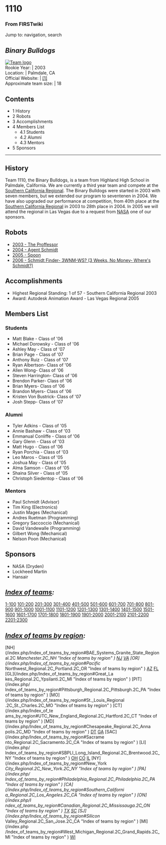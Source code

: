 # 1110

### From FIRSTwiki

Jump to: navigation, search

_Binary Bulldogs_  
---  
[![Team logo](/media/b/b2/Theteamlogo.jpg)](/index.php/Image:Theteamlogo.jpg
"Team logo" )  
Rookie Year: | 2003  
Location: | Palmdale, CA  
Official Website: | [[1]](http://www.xanga.com/highlandrobotics
"http://www.xanga.com/highlandrobotics" )  
Approximate team size: | 18  
  
  

## Contents

  * 1 History
  * 2 Robots
  * 3 Accomplishments
  * 4 Members List
    * 4.1 Students
    * 4.2 Alumni
    * 4.3 Mentors
  * 5 Sponsors  
---  
  

## History

Team 1110, the Binary Bulldogs, is a team from Highland High School in
Palmdale, California. We are currently a third year team and compete at the
[Southern California Regional](/index.php/Southern_California_Regional
"Southern California Regional" ). The Binary Bulldogs were started in 2003
with seven members, but we extended our program to seventenen in 2004. We have
also upgraded our performance at competition, from 40th place at the [Southern
California Regional](/index.php/Southern_California_Regional "Southern
California Regional" ) in 2003 to 28th place in 2004. In 2005 we will attend
the regional in Las Vegas due to a request from [NASA](/index.php/NASA "NASA"
) one of our sponsors.


## Robots

  * [2003 - The Proffessor](/index.php/The_Proffessor_%281110%29 "The Proffessor \(1110\)" )
  * [2004 - Agent Schmidt](/index.php?title=Agent_Schmidt_%281110%29&action=edit "Agent Schmidt \(1110\)" )
  * [2005 - Spoon](/index.php?title=Spoon_%281110%29&action=edit "Spoon \(1110\)" )
  * [2006 - Schmidt Finder- 3WNM-WS? (3 Weeks, No Money- Where's Schmidt?)](/index.php?title=Schmidt_Finder-_3WNM-WS%3F_%281110%29&action=edit "Schmidt Finder- 3WNM-WS? \(1110\)" )


## Accomplishments

  * Highest Regional Standing: 1 of 57 - Southern California Regional 2003 
  * Award: Autodesk Animation Award - Las Vegas Regional 2005 


## Members List


### Students

  * Matt Blake - Class of '06 
  * Michael Dorowsky - Class of '06 
  * Ashley May - Class of '07 
  * Brian Page - Class of '07 
  * Anthony Ruiz - Class of '07 
  * Ryan Albertson- Class of '06 
  * Allen Wong- Class of '06 
  * Steven Harrington- Class of '06 
  * Brendon Parker- Class of '06 
  * Brian Myers- Class of '06 
  * Brandon Myers- Class of '06 
  * Kristen Von Bustrick- Class of '07 
  * Josh Stepp- Class of '07 


### Alumni

  * Tyler Adkins - Class of '05 
  * Annie Bashaw - Class of '03 
  * Emmanual Conliffe - Class of '06 
  * Gary Glenn - Class of '03 
  * Matt Hugo - Class of '06 
  * Ryan Porchia - Class of '03 
  * Leo Maros - Class of '05 
  * Joshua May - Class of '05 
  * Alma Samson - Class of '05 
  * Shaina Silver - Class of '05 
  * Christoph Siedentop - Class of '06 


### Mentors

  * Paul Schmidt (Advisor) 
  * Tim King (Electronics) 
  * Justin Mages (Mechanical) 
  * Andres Ruetman (Programming) 
  * Gregory Saccoccio (Mechanical) 
  * David Vandewalle (Programming) 
  * Gilbert Wong (Mechanical) 
  * Nelson Poon (Mechanical) 


## Sponsors

  * NASA (Dryden) 
  * Lockheed Martin 
  * Hansair 

  

_[Index of teams](/index.php/Index_of_teams "Index of teams" ):_  
---  
  
[1-100](/index.php/Index_of_teams#1-100 "Index of teams" )
[101-200](/index.php/Index_of_teams#101-200 "Index of teams" )
[201-300](/index.php/Index_of_teams#201-300 "Index of teams" )
[301-400](/index.php/Index_of_teams#301-400 "Index of teams" )
[401-500](/index.php/Index_of_teams#401-500 "Index of teams" )
[501-600](/index.php/Index_of_teams#501-600 "Index of teams" )
[601-700](/index.php/Index_of_teams#601-700 "Index of teams" )
[701-800](/index.php/Index_of_teams#701-800 "Index of teams" )
[801-900](/index.php/Index_of_teams#801-900 "Index of teams" )
[901-1000](/index.php/Index_of_teams#901-1000 "Index of teams" )
[1001-1100](/index.php/Index_of_teams#1001-1100 "Index of teams" )
[1101-1200](/index.php/Index_of_teams#1101-1200 "Index of teams" )
[1201-1300](/index.php/Index_of_teams#1201-1300 "Index of teams" )
[1301-1400](/index.php/Index_of_teams#1301-1400 "Index of teams" )
[1401-1500](/index.php/Index_of_teams#1401-1500 "Index of teams" )
[1501-1600](/index.php/Index_of_teams#1501-1600 "Index of teams" )
[1601-1700](/index.php/Index_of_teams#1601-1700 "Index of teams" )
[1701-1800](/index.php/Index_of_teams#1701-1800 "Index of teams" )
[1801-1900](/index.php/Index_of_teams#1801-1900 "Index of teams" )
[1901-2000](/index.php/Index_of_teams#1901-2000 "Index of teams" )
[2001-2100](/index.php/Index_of_teams#2001-2100 "Index of teams" )
[2101-2200](/index.php/Index_of_teams#2101-2200 "Index of teams" )
[2201-2300](/index.php/Index_of_teams#2201-2300 "Index of teams" )  
  
  

_[Index of teams by region](/index.php/Index_of_teams_by_region "Index of
teams by region" ):_  
---  
  
[NH](/index.php/Index_of_teams_by_region#BAE_Systems_Granite_State_Regional.2C
_Manchester.2C_NH "Index of teams by region" )
[NJ](/index.php/Index_of_teams_by_region#New_Jersey_Regional.2C_Trenton.2C_NJ
"Index of teams by region" )
[VA](/index.php/Index_of_teams_by_region#NASA.2FVCU_Regional.2C_Richmond.2C_VA
"Index of teams by region" ) [OR](/index.php/Index_of_teams_by_region#Pacific_
Northwest_Regional.2C_Portland.2C_OR "Index of teams by region" )
[AZ](/index.php/Index_of_teams_by_region#Arizona_Regional.2C_Phoenix.2C_AZ
"Index of teams by region" )
[FL](/index.php/Index_of_teams_by_region#Florida_Regional.2C_Orlando.2C_FL
"Index of teams by region" ) [GL](/index.php/Index_of_teams_by_region#Great_La
kes_Regional.2C_Ypsilanti.2C_MI "Index of teams by region" ) [PIT](/index.php/
Index_of_teams_by_region#Pittsburgh_Regional.2C_Pittsburgh.2C_PA "Index of
teams by region" ) [MO](/index.php/Index_of_teams_by_region#St._Louis_Regional
.2C_St._Charles.2C_MO "Index of teams by region" ) [CT](/index.php/Index_of_te
ams_by_region#UTC_New_England_Regional.2C_Hartford.2C_CT "Index of teams by
region" ) [MD](/index.php/Index_of_teams_by_region#Chesapeake_Regional.2C_Anna
polis.2C_MD "Index of teams by region" )
[DT](/index.php/Index_of_teams_by_region#Detroit_Regional.2C_Detroit.2C_MI
"Index of teams by region" )
[GA](/index.php/Index_of_teams_by_region#Peachtree_Regional.2C_Duluth.2C_GA
"Index of teams by region" ) [SAC](/index.php/Index_of_teams_by_region#Sacrame
nto_Regional.2C_Sacramento.2C_CA "Index of teams by region" ) [LI](/index.php/
Index_of_teams_by_region#SBPLI_Long_Island_Regional.2C_Brentwood.2C_NY "Index
of teams by region" )
[OH](/index.php/Index_of_teams_by_region#Buckeye_Regional.2C_Cleveland.2C_OH
"Index of teams by region" )
[CO](/index.php/Index_of_teams_by_region#Colorado_Regional.2C_Denver.2C_CO
"Index of teams by region" )
[IL](/index.php/Index_of_teams_by_region#Midwest_Regional.2C_Evanston.2C_IL
"Index of teams by region" ) [NY](/index.php/Index_of_teams_by_region#New_York
_City_Regional.2C_New_York.2C_NY "Index of teams by region" ) [PA](/index.php/
Index_of_teams_by_region#Philadelphia_Regional.2C_Philadelphia.2C_PA "Index of
teams by region" ) [CA](/index.php/Index_of_teams_by_region#Southern_Californi
a_Regional.2C_Los_Angeles.2C_CA "Index of teams by region" ) [ON](/index.php/I
ndex_of_teams_by_region#Canadian_Regional.2C_Mississauga.2C_ON "Index of teams
by region" )
[TX](/index.php/Index_of_teams_by_region#Lone_Star_Regional.2C_Houston.2C_TX
"Index of teams by region" )
[SC](/index.php/Index_of_teams_by_region#Palmetto_Regional.2C_Columbia.2C_SC
"Index of teams by region" ) [SJ](/index.php/Index_of_teams_by_region#Silicon_
Valley_Regional.2C_San_Jose.2C_CA "Index of teams by region" ) [MI](/index.php
/Index_of_teams_by_region#West_Michigan_Regional.2C_Grand_Rapids.2C_MI "Index
of teams by region" )
[WI](/index.php/Index_of_teams_by_region#Wisconsin_Regional.2C_Milwaukee.2C_WI
"Index of teams by region" )  
  
  

